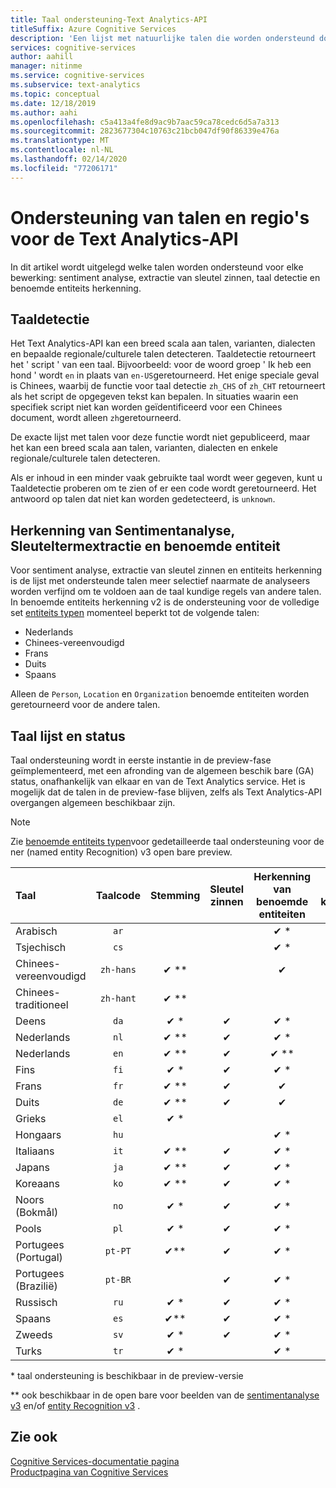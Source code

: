 ```yaml
---
title: Taal ondersteuning-Text Analytics-API
titleSuffix: Azure Cognitive Services
description: 'Een lijst met natuurlijke talen die worden ondersteund door de Text Analytics-API. In dit artikel wordt uitgelegd welke talen worden ondersteund voor elke bewerking: sentiment analyse, extractie van sleutel zinnen, taal detectie en entiteits herkenning.'
services: cognitive-services
author: aahill
manager: nitinme
ms.service: cognitive-services
ms.subservice: text-analytics
ms.topic: conceptual
ms.date: 12/18/2019
ms.author: aahi
ms.openlocfilehash: c5a413a4fe8d9ac9b7aac59ca78cedc6d5a7a313
ms.sourcegitcommit: 2823677304c10763c21bcb047df90f86339e476a
ms.translationtype: MT
ms.contentlocale: nl-NL
ms.lasthandoff: 02/14/2020
ms.locfileid: "77206171"
---
```

# <a name="language-and-region-support-for-the-text-analytics-api"></a>Ondersteuning van talen en regio's voor de Text Analytics-API

In dit artikel wordt uitgelegd welke talen worden ondersteund voor elke bewerking: sentiment analyse, extractie van sleutel zinnen, taal detectie en benoemde entiteits herkenning.

## <a name="language-detection"></a>Taaldetectie

Het Text Analytics-API kan een breed scala aan talen, varianten, dialecten en bepaalde regionale/culturele talen detecteren.  Taaldetectie retourneert het ' script ' van een taal. Bijvoorbeeld: voor de woord groep ' Ik heb een hond ' wordt `en` in plaats van `en-US`geretourneerd. Het enige speciale geval is Chinees, waarbij de functie voor taal detectie `zh_CHS` of `zh_CHT` retourneert als het script de opgegeven tekst kan bepalen. In situaties waarin een specifiek script niet kan worden geïdentificeerd voor een Chinees document, wordt alleen `zh`geretourneerd.

De exacte lijst met talen voor deze functie wordt niet gepubliceerd, maar het kan een breed scala aan talen, varianten, dialecten en enkele regionale/culturele talen detecteren. 

Als er inhoud in een minder vaak gebruikte taal wordt weer gegeven, kunt u Taaldetectie proberen om te zien of er een code wordt geretourneerd. Het antwoord op talen dat niet kan worden gedetecteerd, is `unknown`.

## <a name="sentiment-analysis-key-phrase-extraction-and-named-entity-recognition"></a>Herkenning van Sentimentanalyse, Sleuteltermextractie en benoemde entiteit

Voor sentiment analyse, extractie van sleutel zinnen en entiteits herkenning is de lijst met ondersteunde talen meer selectief naarmate de analyseers worden verfijnd om te voldoen aan de taal kundige regels van andere talen. In benoemde entiteits herkenning v2 is de ondersteuning voor de volledige set [entiteits typen](how-tos/text-analytics-how-to-entity-linking.md#named-entity-recognition-versions-and-features) momenteel beperkt tot de volgende talen: 
* Nederlands
* Chinees-vereenvoudigd
* Frans
* Duits
* Spaans

Alleen de `Person`, `Location` en `Organization` benoemde entiteiten worden geretourneerd voor de andere talen.

## <a name="language-list-and-status"></a>Taal lijst en status

Taal ondersteuning wordt in eerste instantie in de preview-fase geïmplementeerd, met een afronding van de algemeen beschik bare (GA) status, onafhankelijk van elkaar en van de Text Analytics service. Het is mogelijk dat de talen in de preview-fase blijven, zelfs als Text Analytics-API overgangen algemeen beschikbaar zijn.

> [!NOTE]
> Zie [benoemde entiteits typen](named-entity-types.md)voor gedetailleerde taal ondersteuning voor de ner (named entity Recognition) v3 open bare preview.

| Taal              | Taalcode | Stemming | Sleutel zinnen | Herkenning van benoemde entiteiten | Entiteit koppelen |       Opmerkingen        |
|:----------------------|:-------------:|:---------:|:-----------:|:------------------------:|:--------------:|:------------------:|
| Arabisch                |     `ar`      |           |             |           ✔ \*           |                |                    |
| Tsjechisch                 |     `cs`      |           |             |           ✔ \*           |                |                    |
| Chinees-vereenvoudigd    |   `zh-hans`   |  ✔ \*\*   |             |            ✔             |                | `zh` is ook geaccepteerd                   |
| Chinees-traditioneel   |   `zh-hant`   |  ✔ \*\*   |             |                          |                |                    |
| Deens                |     `da`      |   ✔ \*    |      ✔      |           ✔ \*           |                |                    |
| Nederlands                 |     `nl`      |   ✔ \**   |      ✔      |           ✔ \*           |                |                    |
| Nederlands               |     `en`      |   ✔ \**   |      ✔      |          ✔ \*\*          |     ✔ \**      |                    |
| Fins               |     `fi`      |   ✔ \*    |      ✔      |           ✔ \*           |                |                    |
| Frans                |     `fr`      |   ✔ \**   |      ✔      |            ✔             |                |                    |
| Duits                |     `de`      |   ✔ \**   |      ✔      |            ✔             |                |                    |
| Grieks                 |     `el`      |   ✔ \*    |             |                          |                |                    |
| Hongaars             |     `hu`      |           |             |           ✔ \*           |                |                    |
| Italiaans               |     `it`      |   ✔ \**   |      ✔      |           ✔ \*           |                |                    |
| Japans              |     `ja`      |   ✔ \**   |      ✔      |           ✔ \*           |                |                    |
| Koreaans                |     `ko`      |   ✔ \*\*  |      ✔      |           ✔ \*           |                |                    |
| Noors (Bokmål)   |     `no`      |   ✔ \*    |      ✔      |           ✔ \*           |                | `nb` is ook geaccepteerd                   |
| Pools                |     `pl`      |   ✔ \*    |      ✔      |           ✔ \*           |                |                    |
| Portugees (Portugal) |    `pt-PT`    |   ✔\**    |      ✔      |           ✔ \*           |                | `pt` is ook geaccepteerd |
| Portugees (Brazilië)   |    `pt-BR`    |           |      ✔      |           ✔ \*           |                |                    |
| Russisch               |     `ru`      |   ✔ \*    |      ✔      |           ✔ \*           |                |                    |
| Spaans               |     `es`      |   ✔\**    |      ✔      |           ✔ \*           |     ✔ \**      |                    |
| Zweeds               |     `sv`      |   ✔ \*    |      ✔      |           ✔ \*           |                |                    |
| Turks               |     `tr`      |   ✔ \*    |             |           ✔ \*           |                |                    |

\* taal ondersteuning is beschikbaar in de preview-versie

\** ook beschikbaar in de open bare voor beelden van de [sentimentanalyse v3](https://docs.microsoft.com/azure/cognitive-services/text-analytics/how-tos/text-analytics-how-to-sentiment-analysis#sentiment-analysis-versions-and-features) en/of [entity Recognition v3](how-tos/text-analytics-how-to-entity-linking.md#named-entity-recognition-versions-and-features) .

## <a name="see-also"></a>Zie ook

[Cognitive Services-documentatie pagina](https://docs.microsoft.com/azure/cognitive-services/)   
[Productpagina van Cognitive Services](https://azure.microsoft.com/services/cognitive-services/)
